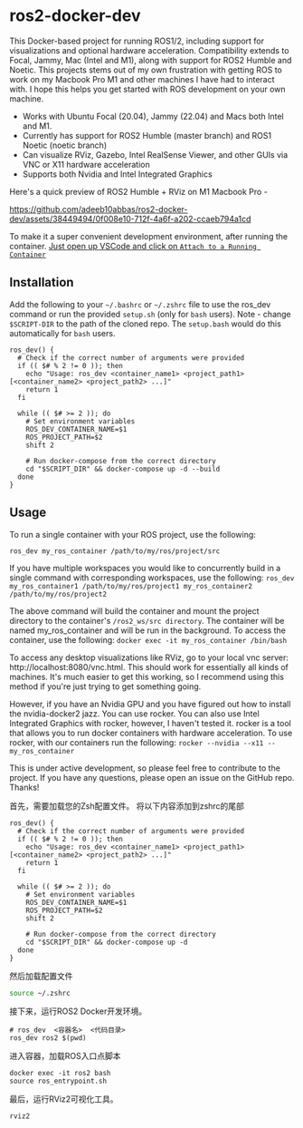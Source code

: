 # ros2-docker-dev

This Docker-based project for running ROS1/2, including support for visualizations and optional hardware acceleration. Compatibility extends to Focal, Jammy, Mac (Intel and M1), along with support for ROS2 Humble and Noetic. This projects stems out of my own frustration with getting ROS to work on my Macbook Pro M1 and other machines I have had to interact with. I hope this helps you get started with ROS development on your own machine.

 - Works with Ubuntu Focal (20.04), Jammy (22.04) and Macs both Intel and M1. 
 - Currently has support for ROS2 Humble (master branch) and ROS1 Noetic (noetic branch)
 - Can visualize RViz, Gazebo, Intel RealSense Viewer, and other GUIs via VNC or X11 hardware acceleration
 - Supports both Nvidia and Intel Integrated Graphics

Here's a quick preview of ROS2 Humble + RViz on M1 Macbook Pro - 

https://github.com/adeeb10abbas/ros2-docker-dev/assets/38449494/0f008e10-712f-4a6f-a202-ccaeb794a1cd

To make it a super convenient development environment, after running the container. [Just open up VSCode and click on `Attach to a Running Container`](https://code.visualstudio.com/docs/devcontainers/attach-container)

## Installation
Add the following to your `~/.bashrc` or `~/.zshrc` file to use the ros_dev command 
or run the provided `setup.sh` (only for `bash` users). Note - change `$SCRIPT-DIR` to the path of the cloned repo. The `setup.bash` would do this automatically for `bash` users. 
```
ros_dev() {
  # Check if the correct number of arguments were provided
  if (( $# % 2 != 0 )); then
    echo "Usage: ros_dev <container_name1> <project_path1> [<container_name2> <project_path2> ...]"
    return 1
  fi

  while (( $# >= 2 )); do
    # Set environment variables
    ROS_DEV_CONTAINER_NAME=$1
    ROS_PROJECT_PATH=$2
    shift 2

    # Run docker-compose from the correct directory
    cd "$SCRIPT_DIR" && docker-compose up -d --build
  done
}
```
## Usage
To run a single container with your ROS project, use the following:
```
ros_dev my_ros_container /path/to/my/ros/project/src
```

If you have multiple workspaces you would like to concurrently build in a single 
command with corresponding workspaces, use the following:
`ros_dev my_ros_container1 /path/to/my/ros/project1 my_ros_container2 /path/to/my/ros/project2`

The above command will build the container and mount the project directory to 
the container's `/ros2_ws/src directory`. The container will be named my_ros_container 
and will be run in the background. To access the container, use the following: 
`docker exec -it my_ros_container /bin/bash`

To access any desktop visualizations like RViz, go to your local vnc server: 
http://localhost:8080/vnc.html. This should work for essentially all kinds of machines. 
It's much easier to get this working, so I recommend using this method if you're just trying to get something going. 

However, if you have an Nvidia GPU and you have figured out how to install the 
nvidia-docker2 jazz. You can use rocker. You can also use Intel Integrated Graphics  with rocker, however, I haven't tested it. rocker is a tool that allows you to run  docker containers with hardware acceleration. To use rocker, with our containers run the following:
`rocker --nvidia --x11 -- my_ros_container`

This is under active development, so please feel free to contribute to the project. 
If you have any questions, please open an issue on the GitHub repo. Thanks!




首先，需要加载您的Zsh配置文件。
将以下内容添加到zshrc的尾部
```
ros_dev() {
  # Check if the correct number of arguments were provided
  if (( $# % 2 != 0 )); then
    echo "Usage: ros_dev <container_name1> <project_path1> [<container_name2> <project_path2> ...]"
    return 1
  fi

  while (( $# >= 2 )); do
    # Set environment variables
    ROS_DEV_CONTAINER_NAME=$1
    ROS_PROJECT_PATH=$2
    shift 2

    # Run docker-compose from the correct directory
    cd "$SCRIPT_DIR" && docker-compose up -d 
  done
}
```
然后加载配置文件
```sh
source ~/.zshrc
```

接下来，运行ROS2 Docker开发环境。


```
# ros_dev  <容器名>  <代码目录>
ros_dev ros2 $(pwd)
```

进入容器，加载ROS入口点脚本

```
docker exec -it ros2 bash
source ros_entrypoint.sh
```

最后，运行RViz2可视化工具。


```bash
rviz2
```